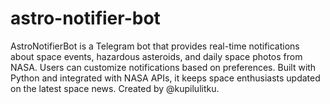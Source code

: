 # astro-notifier-bot
AstroNotifierBot is a Telegram bot that provides real-time notifications about space events, hazardous asteroids, and daily space photos from NASA. Users can customize notifications based on preferences. Built with Python and integrated with NASA APIs, it keeps space enthusiasts updated on the latest space news. Created by @kupilulitku.
